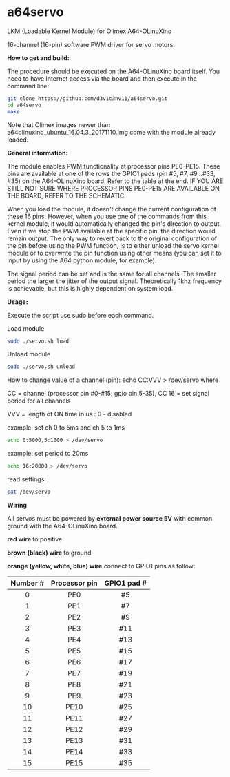 # a64servo

LKM (Loadable Kernel Module) for Olimex A64-OLinuXino 

16-channel (16-pin) software PWM driver for servo motors.

**How to get and build:**

The procedure should be executed on the A64-OLinuXino board itself. You need to have Internet access 
via the board and then execute in the command line:
```bash
git clone https://github.com/d3v1c3nv11/a64servo.git
cd a64servo
make
```
Note that Olimex images newer than a64olinuxino_ubuntu_16.04.3_20171110.img come with the module already loaded.

**General information:**

The module enables PWM functionality at processor pins PE0-PE15. These pins are available at one of the rows the GPIO1 pads (pin #5, #7, #9...#33, #35) on the A64-OLinuXino board. Refer to the table at the end. IF YOU ARE STILL NOT SURE WHERE PROCESSOR PINS PE0-PE15 ARE AVAILABLE ON THE BOARD, REFER TO THE SCHEMATIC.

When you load the module, it doesn't change the current configuration of these 16 pins. However, when you use one of the commands from this kernel module, it would automatically changed the pin's direction to output. Even if we stop the PWM available at the specific pin, the direction would remain output. The only way to revert back to the original configuration of the pin before using the PWM function, is to either unload the servo kernel module or to overwrite the pin function using other means (you can set it to input by using the A64 python module, for example).

The signal period can be set and is the same for all channels. The smaller period the larger the jitter of the output signal. Theoretically 1khz frequency is achievable, but this is highly dependent on system load. 

**Usage:** 

Execute the script use sudo before each command.

Load module
```bash
sudo ./servo.sh load
```
Unload module
```bash
sudo ./servo.sh unload
```
How to change value of a channel (pin):
echo CC:VVV > /dev/servo
where 

CC = channel (processor pin #0-#15; gpio pin 5-35), CC 16 = set signal period for all channels

VVV = length of ON time in us : 0 - disabled

example: set ch 0 to 5ms and ch 5 to 1ms
```bash
echo 0:5000,5:1000 > /dev/servo
```
example: set period to 20ms
```bash
echo 16:20000 > /dev/servo
```
read settings:
```bash
cat /dev/servo
```

**Wiring**

All servos must be powered by **external power source 5V** with common ground with the A64-OLinuXino board.

**red wire** to positive

**brown (black) wire** to ground

**orange (yellow, white, blue) wire** connect to GPIO1 pins as follow:

Number # | Processor pin | GPIO1 pad #
:---: | :---: | :---:
0 | PE0 | #5
1 | PE1 | #7
2 | PE2 | #9
3 | PE3 | #11
4 | PE4 | #13
5 | PE5 | #15
6 | PE6 | #17
7 | PE7 | #19
8 | PE8 | #21
9 | PE9 | #23
10 | PE10 | #25
11 | PE11 | #27
12 | PE12 | #29
13 | PE13 | #31
14 | PE14 | #33
15 | PE15 | #35

